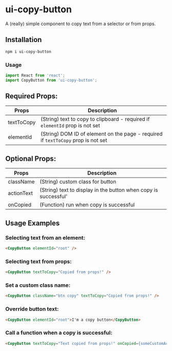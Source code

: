 # ui-copy-button
A (really) simple component to copy text from a selector or from props.

## Installation
```sh
npm i ui-copy-button
```

### Usage
```js
import React from 'react';
import CopyButton from 'ui-copy-button';
```

## Required Props:
| Props  | Description |
| ------------- | ------------- |
| textToCopy | (String) text to copy to clipboard - required if `elementId` prop is not set |
| elementId  | (String) DOM ID of element on the page - required if `textToCopy` prop is not set  |

## Optional Props:
| Props  | Description |
| ------------- | ------------- |
| className | (String) custom class for button |
| actionText  | (String) text to display in the button when copy is successful'  |
| onCopied  | (Function) run when copy is successful |

## Usage Examples
### Selecting text from an element:
```html
<CopyButton elementId="root" />
```

### Selecting text from props:
```html
<CopyButton textToCopy="Copied from props!" />
```

### Set a custom class name:
```html
<CopyButton className="btn copy" textToCopy="Copied from props!" />
```

### Override button text:
```html
<CopyButton elementId="root">I'm a copy button</CopyButton>
```

### Call a function when a copy is successful:
```html
<CopyButton textToCopy="Text copied from props!" onCopied={someCustomAction} />
```

